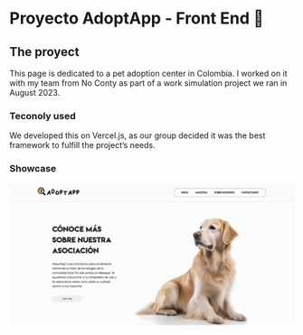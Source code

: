 # Proyecto AdoptApp - Front End 🚀

## The proyect

This page is dedicated to a pet adoption center in Colombia. I worked on it with my team from No Conty as part of a work simulation project we ran in August 2023.

### Teconoly used

We developed this on Vercel.js, as our group decided it was the best framework to fulfill the project’s needs.

### Showcase

![Alt text](https://github.com/wocaso/Pet-Adoption-Center/blob/main/public/Screen%20for%20readme.gif)
